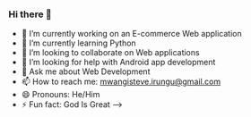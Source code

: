 ### Hi there 👋
- 🔭 I’m currently working on an E-commerce Web application
- 🌱 I’m currently learning Python
- 👯 I’m looking to collaborate on Web applications
- 🤔 I’m looking for help with Android app development
- 💬 Ask me about Web Development
- 📫 How to reach me: mwangisteve.irungu@gmail.com
- 😄 Pronouns: He/Him
- ⚡ Fun fact: God Is Great
-->
